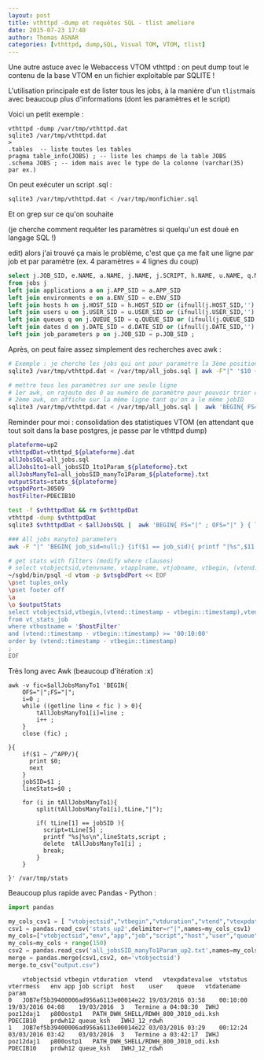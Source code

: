 ```yaml
---
layout: post
title: vthttpd -dump et requêtes SQL - tlist ameliore
date: 2015-07-23 17:40
author: Thomas ASNAR
categories: [vthttpd, dump,SQL, Visual TOM, VTOM, tlist]
---
```

Une autre astuce avec le Webaccess VTOM vthttpd : on peut dump tout le contenu de la base VTOM en un fichier exploitable par SQLITE !

L'utilisation principale est de lister tous les jobs, à la manière d'un `tlist`mais avec beaucoup plus d'informations (dont les paramètres et le script)

Voici un petit exemple :

```
vthttpd -dump /var/tmp/vthttpd.dat
sqlite3 /var/tmp/vthttpd.dat
>
.tables  -- liste toutes les tables
pragma table_info(JOBS) ; -- liste les champs de la table JOBS
.schema JOBS ; -- idem mais avec le type de la colonne (varchar(35) par ex.)
```

On peut exécuter un script .sql :

```bash
sqlite3 /var/tmp/vthttpd.dat < /var/tmp/monfichier.sql
```

Et on grep sur ce qu'on souhaite

(je cherche comment requêter les paramètres si quelqu'un est doué en langage SQL !)

edit) alors j'ai trouvé ça mais le problème, c'est que ça me fait une ligne par job et par paramètre (ex. 4 paramètres = 4 lignes du coup)

```sql
select j.JOB_SID, e.NAME, a.NAME, j.NAME, j.SCRIPT, h.NAME, u.NAME, q.NAME, d.NAME, p.POSITION, p.VALUE
from jobs j
left join applications a on j.APP_SID = a.APP_SID
left join environments e on a.ENV_SID = e.ENV_SID
left join hosts h on j.HOST_SID = h.HOST_SID or (ifnull(j.HOST_SID,'') = '' and ( a.HOST_SID = h.HOST_SID or (ifnull(a.HOST_SID,'') = '' and e.HOST_SID = h.HOST_SID) ) )
left join users u on j.USER_SID = u.USER_SID or (ifnull(j.USER_SID,'') = '' and ( a.USER_SID = u.USER_SID or (ifnull(a.USER_SID,'') = '' and e.USER_SID = u.USER_SID) ) )
left join queues q on j.QUEUE_SID = q.QUEUE_SID or (ifnull(j.QUEUE_SID,'') = '' and ( a.QUEUE_SID = q.QUEUE_SID or (ifnull(a.QUEUE_SID,'') = '' and e.QUEUE_SID = q.QUEUE_SID) ) )
left join dates d on j.DATE_SID = d.DATE_SID or (ifnull(j.DATE_SID,'') = '' and ( a.DATE_SID = d.DATE_SID or (ifnull(a.DATE_SID,'') = '' and e.DATE_SID = d.DATE_SID) ) )
left join job_parameters p on j.JOB_SID = p.JOB_SID ;
```

Après, on peut faire assez simplement des recherches avec awk :

```bash
# Exemple : je cherche les jobs qui ont pour paramètre la 3ème position, l'environnement TEST et l'application DATE-RUEIL
sqlite3 /var/tmp/vthttpd.dat < /var/tmp/all_jobs.sql | awk -F"|" '$10 ~ /3/ && $2 ~ /TEST/ && $3 ~ /DATE-RUEIL/ {print}'

# mettre tous les paramètres sur une seule ligne 
# 1er awk, on rajoute des 0 au numéro de paramètre pour pouvoir trier correctement (premier paramètre en premier, etc.)
# 2ème awk, on affiche sur la même ligne tant qu'on a le même jobID
sqlite3 /var/tmp/vthttpd.dat < /var/tmp/all_jobs.sql |  awk 'BEGIN{ FS="|" ; OFS="|" } { l=length($10) ; if(l == 2) { $10="0"$10 ;} ;  if(l == 1){ $10="00"$10 }  ; print}' | sort -g | awk -F "|" 'BEGIN{ job_sid=null;} {if($1 == job_sid){ printf "%s:%s;",$10,$11 }else{ if(job_sid != null){ printf "\n" } ; printf "%s|%s|%s|%s|%s|%s|%s|%s|%s:%s;",$2,$3,$4,$5,$6,$7,$8,$9,$10,$11 } ; job_sid=$1 ;}'
```


Reminder pour moi : consolidation des statistiques VTOM (en attendant que tout soit dans la base postgres, je passe par le vthttpd dump)

```bash
plateforme=up2
vthttpdDat=vthttpd_${plateforme}.dat
allJobsSQL=all_jobs.sql
allJobs1to1=all_jobsSID_1to1Param_${plateforme}.txt
allJobsManyTo1=all_jobsSID_manyTo1Param_${plateforme}.txt
outputStats=stats_${plateforme}
vtsgbdPort=30509
hostFilter=PDECIB10

test -f $vthttpdDat && rm $vthttpdDat
vthttpd -dump $vthttpdDat
sqlite3 $vthttpdDat < $allJobsSQL |  awk 'BEGIN{ FS="|" ; OFS="|" } { l=length($10) ; if(l == 2) { $10="0"$10 ;} ;  if(l == 1){ $10="00"$10 }  ; print}' | sort -g  >  $allJobs1to1

### All jobs manyto1 parameters
awk -F "|" 'BEGIN{ job_sid=null;} {if($1 == job_sid){ printf "|%s",$11 }else{ if(job_sid != null){ printf "\n" } ; printf "%s|%s|%s|%s|%s|%s|%s|%s|%s|%s",$1,$2,$3,$4,$5,$6,$7,$8,$9,$11 } ; job_sid=$1 ;}' $allJobs1to1 | sort > $allJobsManyTo1

# get stats with filters (modify where clauses)   
# select vtobjectsid,vtenvname, vtapplname, vtjobname, vtbegin, (vtend::timestamp - vtbegin::timestamp), vtend, vtexpdatevalue, vthostname, vtusername, vtbqueuename, vtdatename,vtstatus, vterrmess  
~/sgbd/bin/psql -d vtom -p $vtsgbdPort << EOF
\pset tuples_only
\pset footer off
\a
\o $outputStats
select vtobjectsid,vtbegin,(vtend::timestamp - vtbegin::timestamp),vtend,vtexpdatevalue,vtstatus,vterrmess
from vt_stats_job 
where vthostname = '$hostFilter' 
and (vtend::timestamp - vtbegin::timestamp) >= '00:10:00'
order by (vtend::timestamp - vtbegin::timestamp) 
;
EOF
```

Très long avec Awk (beaucoup d'itération :x)

```
awk -v fic=$allJobsManyTo1 'BEGIN{
    OFS="|";FS="|";
    i=0 ;
    while ((getline line < fic ) > 0){
        tAllJobsManyTo1[i]=line ;
        i++ ;
    }
    close (fic) ;
    
}{
    if($1 ~ /^APP/){
      print $0;
      next
    }
    jobSID=$1 ;
    lineStats=$0 ;
    
    for (i in tAllJobsManyTo1){
        split(tAllJobsManyTo1[i],tLine,"|");
   
        if( tLine[1] == jobSID ){
          script=tLine[5] ;
          printf "%s|%s\n",lineStats,script ;
          delete  tAllJobsManyTo1[i] ;
          break; 
        }
    }
    
}' /var/tmp/stats
```


Beaucoup plus rapide avec Pandas - Python :

```python
import pandas

my_cols_csv1 = [ "vtobjectsid","vtbegin","vtduration","vtend","vtexpdatevalue","vtstatus","vterrmess" ]
csv1 = pandas.read_csv('stats_up2',delimiter=r"|",names=my_cols_csv1)
my_cols=["vtobjectsid","env","app","job","script","host","user","queue","vtdatename","param"]
my_cols=my_cols + range(150)
csv2 = pandas.read_csv('all_jobsSID_manyTo1Param_up2.txt',names=my_cols, sep="|")
merge = pandas.merge(csv1,csv2, on='vtobjectsid')
merge.to_csv("output.csv")
```

```
	vtobjectsid	vtbegin	vtduration	vtend	vtexpdatevalue	vtstatus	vterrmess	env	app	job	script	host	user	queue	vtdatename	param
0	JOB7ef5b39400006ad956a6113e00014e22	19/03/2016 03:58	00:10:00	19/03/2016 04:08	19/03/2016	3	Termine a 04:08:30	IWHJ	poz12daj1	p800ostp1	PATH_DWH_SHELL/RDWH_800_J010_odi.ksh	PDECIB10	prdwh12	queue_ksh	IWHJ_12_rdwh	
1	JOB7ef5b39400006ad956a6113e00014e22	03/03/2016 03:29	00:12:24	03/03/2016 03:42	03/03/2016	3	Termine a 03:42:17	IWHJ	poz12daj1	p800ostp1	PATH_DWH_SHELL/RDWH_800_J010_odi.ksh	PDECIB10	prdwh12	queue_ksh	IWHJ_12_rdwh	
```
